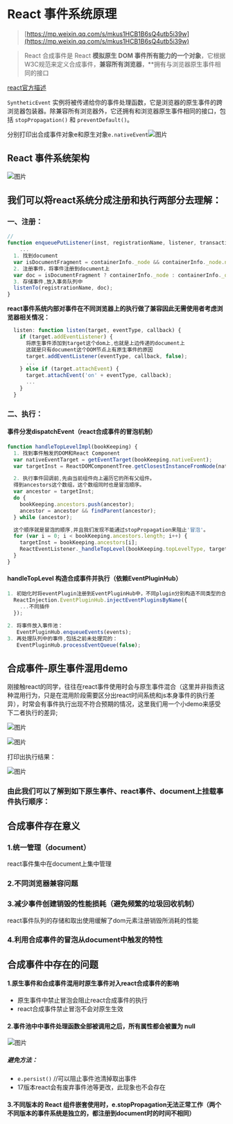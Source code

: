 # React 事件系统原理

> [https://mp.weixin.qq.com/s/mkus1HCB1B6sQ4utb5i39w](https://mp.weixin.qq.com/s/mkus1HCB1B6sQ4utb5i39w)

> React 合成事件是 React **模拟原生 DOM 事件所有能力的一个对象**，它根据 W3C规范来定义合成事件，**兼容所有浏览器**，**拥有与浏览器原生事件相同的接口

[react官方描述](https://zh-hans.reactjs.org/docs/events.html)

`SyntheticEvent` 实例将被传递给你的事件处理函数，它是浏览器的原生事件的跨浏览器包装器。除兼容所有浏览器外，它还拥有和浏览器原生事件相同的接口，包括 `stopPropagation()` 和 `preventDefault()`。

分别打印出合成事件对象e和原生对象`e.nativeEvent`![图片](https://mmbiz.qpic.cn/mmbiz_png/ndgH50E7pIpys4zoaW3Wg9AL8QnSXicAVGFIxqh2H3ibKpTpfW2Bj6Z16SicFJiaHFGhdb93n8VLSyczvt1QLccZicg/640?wx_fmt=png&tp=webp&wxfrom=5&wx_lazy=1&wx_co=1)

## React 事件系统架构

![图片](https://mmbiz.qpic.cn/mmbiz_png/ndgH50E7pIpys4zoaW3Wg9AL8QnSXicAV3o0MetcVpE6lmBSh5D5CyicXFLia3tic4znwY3vcyf8VkpibiayO47qqb6Q/640?wx_fmt=png&tp=webp&wxfrom=5&wx_lazy=1&wx_co=1)

## 我们可以将react系统分成注册和执行两部分去理解：

### 一、注册：

```js
// 
function enqueuePutListener(inst, registrationName, listener, transaction) {
    ...
  1. 找到document
  var isDocumentFragment = containerInfo._node && containerInfo._node.nodeType === DOC_FRAGMENT_TYPE;
  2. 注册事件，将事件注册到document上
  var doc = isDocumentFragment ? containerInfo._node : containerInfo._ownerDocument;
  3. 存储事件,放入事务队列中
  listenTo(registrationName, doc);
}
```

**react事件系统内部对事件在不同浏览器上的执行做了兼容因此无需使用者考虑浏览器相关情况：**

```js
  listen: function listen(target, eventType, callback) {
    if (target.addEventListener) {
      将原生事件添加到target这个dom上,也就是上边传递的document上
      这就是只有document这个DOM节点上有原生事件的原因
      target.addEventListener(eventType, callback, false);
      ...
    } else if (target.attachEvent) {
      target.attachEvent('on' + eventType, callback);
      ...
    }
  }
```

### 二、执行：

#### 事件分发dispatchEvent（react合成事件的冒泡机制）

```js
function handleTopLevelImpl(bookKeeping) {
  1. 找到事件触发的DOM和React Component
  var nativeEventTarget = getEventTarget(bookKeeping.nativeEvent);
  var targetInst = ReactDOMComponentTree.getClosestInstanceFromNode(nativeEventTarget);

  2. 执行事件回调前,先由当前组件向上遍历它的所有父组件。
  得到ancestors这个数组，这个数组同时也是冒泡顺序。
  var ancestor = targetInst;
  do {
    bookKeeping.ancestors.push(ancestor);
    ancestor = ancestor && findParent(ancestor);
  } while (ancestor);

  这个顺序就是冒泡的顺序,并且我们发现不能通过stopPropagation来阻止'冒泡'。
  for (var i = 0; i < bookKeeping.ancestors.length; i++) {
    targetInst = bookKeeping.ancestors[i];
    ReactEventListener._handleTopLevel(bookKeeping.topLevelType, targetInst, bookKeeping.nativeEvent, getEventTarget(bookKeeping.nativeEvent));
  }
}
```

#### handleTopLevel 构造合成事件并执行（依赖EventPluginHub）

```js
1. 初始化时将eventPlugin注册到EventPluginHub中，不同plugin分别构造不同类型的合成事件
  ReactInjection.EventPluginHub.injectEventPluginsByName({
    ...不同插件
  });
  
2. 将事件放入事件池：
   EventPluginHub.enqueueEvents(events);
3. 再处理队列中的事件,包括之前未处理完的：
   EventPluginHub.processEventQueue(false);
```

## 合成事件-原生事件混用demo

刚接触react的同学，往往在react事件使用时会与原生事件混合（这里并非指责这种混用行为，只是在混用阶段需要区分出react时间系统和js本身事件的执行差异），时常会有事件执行出现不符合预期的情况，这里我们用一个小demo来感受下二者执行的差异;

![图片](https://mmbiz.qpic.cn/mmbiz_png/ndgH50E7pIpys4zoaW3Wg9AL8QnSXicAVq07sXgOQsEl4vt1J7qYGt1Xib0EH1FSqrQ0001HiceqOVkAU8k3pCGjQ/640?wx_fmt=png&tp=webp&wxfrom=5&wx_lazy=1&wx_co=1)

![图片](https://mmbiz.qpic.cn/mmbiz_png/ndgH50E7pIpys4zoaW3Wg9AL8QnSXicAVVYUvmm1fL6OiaMunKHXexTxzibyJniaLXPjNvwv7xTXHzEETZxoQTc2TA/640?wx_fmt=png&tp=webp&wxfrom=5&wx_lazy=1&wx_co=1)

打印出执行结果：

![图片](https://mmbiz.qpic.cn/mmbiz_png/ndgH50E7pIpys4zoaW3Wg9AL8QnSXicAVQtqvUNTmUbBwWWrWqAjAV10IkTibJiaunjfdO0cPyjz2FqIZUrKrqF1Q/640?wx_fmt=png&tp=webp&wxfrom=5&wx_lazy=1&wx_co=1)

### 由此我们可以了解到如下原生事件、react事件、document上挂载事件执行顺序：



## 合成事件存在意义

### 1.统一管理（document）

react事件集中在document上集中管理

### 2.不同浏览器兼容问题

### 3.减少事件创建销毁的性能损耗（避免频繁的垃圾回收机制）

react事件队列的存储和取出使用缓解了dom元素注册销毁所消耗的性能

### 4.利用合成事件的冒泡从document中触发的特性

## 合成事件中存在的问题

#### 1.原生事件和合成事件混用时原生事件对入react合成事件的影响

- 原生事件中禁止冒泡会阻止react合成事件的执行
- react合成事件禁止冒泡不会对原生生效

#### 2.事件池中中事件处理函数全部被调用之后，所有属性都会被置为 null

![图片](data:image/gif;base64,iVBORw0KGgoAAAANSUhEUgAAAAEAAAABCAYAAAAfFcSJAAAADUlEQVQImWNgYGBgAAAABQABh6FO1AAAAABJRU5ErkJggg==)![图片](https://mmbiz.qpic.cn/mmbiz_png/ndgH50E7pIpys4zoaW3Wg9AL8QnSXicAVL0XZSFqxL0tZZBKmhHHWeic7wwV9ZndLQO0I27H7jrBrcoACEDXRuqQ/640?wx_fmt=png&tp=webp&wxfrom=5&wx_lazy=1&wx_co=1)

##### 避免方法：

- `e.persist()` //可以阻止事件池清掉取出事件
- 17版本react会有废弃事件池等更改，此现象也不会存在

#### 3.不同版本的 React 组件嵌套使用时，e.stopPropagation无法正常工作（两个不同版本的事件系统是独立的，都注册到document时的时间不相同）

